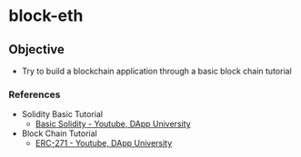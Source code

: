 # block-eth

## Objective
- Try to build a blockchain application through a basic block chain tutorial

### References
- Solidity Basic Tutorial
	- [Basic Solidity - Youtube, DApp University](https://www.youtube.com/watch?v=YJ-D1RMI0T0)
- Block Chain Tutorial
	- [ERC-271 - Youtube, DApp University](https://www.youtube.com/watch?v=YPbgjPPC1d0)
